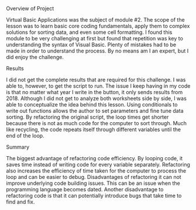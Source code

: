 Overview of Project

Virtual Basic Applications was the subject of module #2. The scope of the lesson was to learn basic core coding fundamentals, apply them to complex solutions for sorting data, and even some cell formatting. I found this module to be very challenging at first but found that repetition was key to understanding the syntax of Visual Basic. Plenty of mistakes had to be made in order to understand the process. By no means am I an expert, but I did enjoy the challenge.

Results

I did not get the complete results that are required for this challenge. I was able to, however, to get the script to run. The issue I keep having in my code is that no matter what year I write in the button, it only sends results from 2018. Although I did not get to analyze both worksheets side by side, I was able to conceptualize the idea behind this lesson. Using conditionals to write out functions allows the author to set parameters and fine tune data sorting. By refactoring the original script, the loop times get shorter because there is not as much code for the computer to sort through. Much like recycling, the code repeats itself through different variables until the end of the loop.

Summary

The biggest advantage of refactoring code efficiency. By looping code, it saves time instead of writing code for every variable separately. Refactoring also increases the efficiency of time taken for the computer to process the loop and can be easier to debug. Disadvantages of refactoring it can not improve underlying code building issues. This can be an issue when the programming language becomes dated. Another disadvantage to refactoring code is that it can potentially introduce bugs that take time to find and fix.

